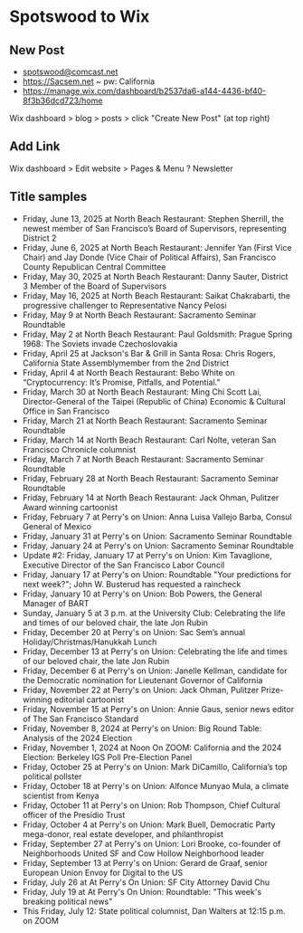 # Spotswood to Wix

## New Post

* spotswood@comcast.net
* https://Sacsem.net ~ pw: California
* https://manage.wix.com/dashboard/b2537da6-a144-4436-bf40-8f3b36dcd723/home

Wix dashboard > blog > posts > click "Create New Post" (at top right)

## Add Link

Wix dashboard > Edit website > Pages & Menu ? Newsletter

## Title samples

* Friday, June 13, 2025 at North Beach Restaurant: Stephen Sherrill, the newest member of San Francisco’s Board of Supervisors, representing District 2
* Friday, June 6, 2025 at North Beach Restaurant: Jennifer Yan (First Vice Chair) and Jay Donde (Vice Chair of Political Affairs), San Francisco County Republican Central Committee
* Friday, May 30, 2025 at North Beach Restaurant: Danny Sauter, District 3 Member of the Board of Supervisors
* Friday, May 16, 2025 at North Beach Restaurant: Saikat Chakrabarti, the progressive challenger to Representative Nancy Pelosi
* Friday, May 9 at North Beach Restaurant: Sacramento Seminar Roundtable
* Friday, May 2 at North Beach Restaurant: Paul Goldsmith: Prague Spring 1968: The Soviets invade Czechoslovakia
* Friday, April 25 at Jackson's Bar & Grill in Santa Rosa: Chris Rogers, California State Assemblymember from the 2nd District
* Friday, April 4 at North Beach Restaurant: Bebo White on “Cryptocurrency: It’s Promise, Pitfalls, and Potential.”
* Friday, March 30 at North Beach Restaurant: Ming Chi Scott Lai, Director-General of the Taipei (Republic of China) Economic & Cultural Office in San Francisco
* Friday, March 21 at North Beach Restaurant: Sacramento Seminar Roundtable
* Friday, March 14 at North Beach Restaurant: Carl Nolte, veteran San Francisco Chronicle columnist
* Friday, March 7 at North Beach Restaurant: Sacramento Seminar Roundtable
* Friday, February 28 at North Beach Restaurant: Sacramento Seminar Roundtable
* Friday, February 14 at North Beach Restaurant: Jack Ohman, Pulitzer Award winning cartoonist
* Friday, February 7 at Perry's on Union: Anna Luisa Vallejo Barba, Consul General of Mexico
* Friday, January 31 at Perry's on Union: Sacramento Seminar Roundtable
* Friday, January 24 at Perry's on Union: Sacramento Seminar Roundtable
* Update #2: Friday, January 17 at Perry's on Union: Kim Tavaglione, Executive Director of the San Francisco Labor Council
* Friday, January 17 at Perry's on Union: Roundtable "Your predictions for next week?"; John W. Busterud has requested a raincheck
* Friday, January 10 at Perry's on Union: Bob Powers, the General Manager of BART
* Sunday, January 5 at 3 p.m. at the University Club: Celebrating the life and times of our beloved chair, the late Jon Rubin
* Friday, December 20 at Perry's on Union: Sac Sem’s annual Holiday/Christmas/Hanukkah Lunch
* Friday, December 13 at Perry's on Union: Celebrating the life and times of our beloved chair, the late Jon Rubin
* Friday, December 6 at Perry's on Union: Janelle Kellman, candidate for the Democratic nomination for Lieutenant Governor of California
* Friday, November 22 at Perry's on Union: Jack Ohman, Pulitzer Prize-winning editorial cartoonist
* Friday, November 15 at Perry's on Union: Annie Gaus, senior news editor of The San Francisco Standard
* Friday, November 8, 2024 at Perry's on Union: Big Round Table: Analysis of the 2024 Election
* Friday, November 1, 2024 at Noon On ZOOM: California and the 2024 Election: Berkeley IGS Poll Pre-Election Panel
* Friday, October 25 at Perry's on Union: Mark DiCamillo, California’s top political pollster
* Friday, October 18 at Perry's on Union: Alfonce Munyao Mula, a climate scientist from Kenya
* Friday, October 11 at Perry's on Union: Rob Thompson, Chief Cultural officer of the Presidio Trust
* Friday, October 4 at Perry's on Union: Mark Buell, Democratic Party mega-donor, real estate developer, and philanthropist
* Friday, September 27 at Perry's on Union: Lori Brooke, co-founder of Neighborhoods United SF and Cow Hollow Neighborhood leader
* Friday, September 13 at Perry's on Union: Gerard de Graaf, senior European Union Envoy for Digital to the US
* Friday, July 26 at At Perry's On Union: SF City Attorney David Chu
* Friday, July 19 at At Perry's On Union: Roundtable: "This week's breaking political news"
* This Friday, July 12: State political columnist, Dan Walters at 12:15 p.m. on ZOOM
